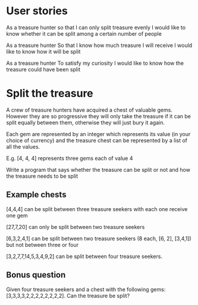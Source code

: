 # User stories

As a treasure hunter
so that I can only split treasure evenly
I would like to know whether it can be split among a certain number of people

As a treasure hunter
So that I know how much treasure I will receive
I would like to know how it will be split

As a treasure hunter
To satisfy my curiosity
I would like to know how the treasure could have been split

# Split the treasure

A crew of treasure hunters have acquired a chest of valuable gems. However they are so progressive they will only take the treasure if it can be split equally between them, otherwise they will just bury it again.

Each gem are represented by an integer which represents its value (in your choice of currency) and the treasure chest can be represented by a list of all the values.

E.g. [4, 4, 4] represents three gems each of value 4

Write a program that says whether the treasure can be split or not and how the treasure needs to be split

## Example chests

[4,4,4] can be split between three treasure seekers with each one receive one gem

[27,7,20] can only be split between two treasure seekers

[6,3,2,4,1] can be split between two treasure seekers (8 each, [6, 2], [3,4,1]) but not between three or four

[3,2,7,7,14,5,3,4,9,2] can be split between four treasure seekers.

## Bonus question

Given four treasure seekers and a chest with the following gems: [3,3,3,3,2,2,2,2,2,2,2,2]. Can the treasure be split?
